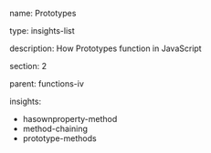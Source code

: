 name: Prototypes

type: insights-list

description: How Prototypes function in JavaScript

section: 2

parent: functions-iv

insights:
  - hasownproperty-method
  - method-chaining
  - prototype-methods
